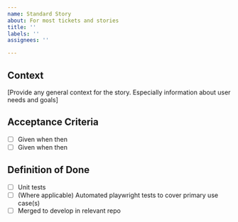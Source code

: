 ```yaml
---
name: Standard Story
about: For most tickets and stories
title: ''
labels: ''
assignees: ''

---
```


## Context

[Provide any general context for the story. Especially information about user needs and goals]

## Acceptance Criteria

- [ ] Given when then
- [ ] Given when then

## Definition of Done

- [ ] Unit tests
- [ ] (Where applicable) Automated playwright tests to cover primary use case(s)
- [ ] Merged to develop in relevant repo
